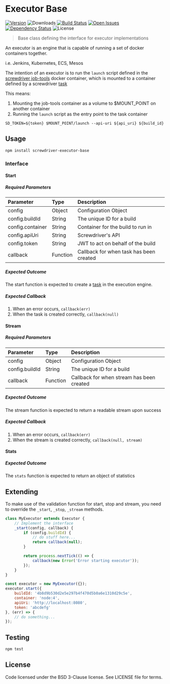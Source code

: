 # Executor Base
[![Version][npm-image]][npm-url] ![Downloads][downloads-image] [![Build Status][wercker-image]][wercker-url] [![Open Issues][issues-image]][issues-url] [![Dependency Status][daviddm-image]][daviddm-url] ![License][license-image]

> Base class defining the interface for executor implementations

An executor is an engine that is capable of running a set of docker containers together.

i.e. Jenkins, Kubernetes, ECS, Mesos

The intention of an executor is to run the `launch` script defined in the [screwdriver job-tools] docker container, which is mounted to a container defined by a screwdriver [task]

This means:

1. Mounting the job-tools container as a volume to $MOUNT_POINT on another container
2. Running the `launch` script as the entry point to the task container
```
SD_TOKEN=${token} $MOUNT_POINT/launch --api-uri ${api_uri} ${build_id}
```

## Usage

```bash
npm install screwdriver-executor-base
```

### Interface
#### Start
##### Required Parameters
| Parameter        | Type  |  Description |
| :-------------   | :---- | :-------------|
| config        | Object | Configuration Object |
| config.buildId | String | The unique ID for a build |
| config.container | String | Container for the build to run in |
| config.apiUri | String | Screwdriver's API |
| config.token | String | JWT to act on behalf of the build |
| callback | Function | Callback for when task has been created |

##### Expected Outcome
The start function is expected to create a [task] in the execution engine.

##### Expected Callback
1. When an error occurs, `callback(err)`
2. When the task is created correctly, `callback(null)`

#### Stream
##### Required Parameters
| Parameter        |  Type  | Description |
| :-------------   | :----- | :-------------|
| config           | Object | Configuration Object |
| config.buildId   | String | The unique ID for a build |
| callback         | Function | Callback for when stream has been created |

##### Expected Outcome
The stream function is expected to return a readable stream upon success

##### Expected Callback
1. When an error occurs, `callback(err)`
2. When the stream is created correctly, `callback(null, stream)`

#### Stats
##### Expected Outcome
The `stats` function is expected to return an object of statistics

## Extending
To make use of the validation function for start, stop and stream, you need to
override the `_start`, `_stop`, `_stream` methods.

```js
class MyExecutor extends Executor {
    // Implement the interface
    _start(config, callback) {
        if (config.buildId) {
            // do stuff here...
            return callback(null);
        }

        return process.nextTick(() => {
            callback(new Error('Error starting executor'));
        });
    }
}

const executor = new MyExecutor({});
executor.start({
    buildId: '4b8d9b530d2e5e297b4f470d5b0a6e1310d29c5e',
    container: 'node:4',
    apiUri: 'http://localhost:8080',
    token: 'abcdefg'
}, (err) => {
    // do something...
});
```

## Testing

```bash
npm test
```

## License

Code licensed under the BSD 3-Clause license. See LICENSE file for terms.

[npm-image]: https://img.shields.io/npm/v/screwdriver-executor-base.svg
[npm-url]: https://npmjs.org/package/screwdriver-executor-base
[downloads-image]: https://img.shields.io/npm/dt/screwdriver-executor-base.svg
[license-image]: https://img.shields.io/npm/l/screwdriver-executor-base.svg
[issues-image]: https://img.shields.io/github/issues/screwdriver-cd/executor-base.svg
[issues-url]: https://github.com/screwdriver-cd/executor-base/issues
[wercker-image]: https://app.wercker.com/status/a520b28caca342b4419caa09a8875607
[wercker-url]: https://app.wercker.com/project/bykey/a520b28caca342b4419caa09a8875607
[daviddm-image]: https://david-dm.org/screwdriver-cd/executor-base.svg?theme=shields.io
[daviddm-url]: https://david-dm.org/screwdriver-cd/executor-base
[task]: https://github.com/screwdriver-cd/data-schema/blob/master/model/task.js
[screwdriver job-tools]: https://github.com/screwdriver-cd/job-tools
